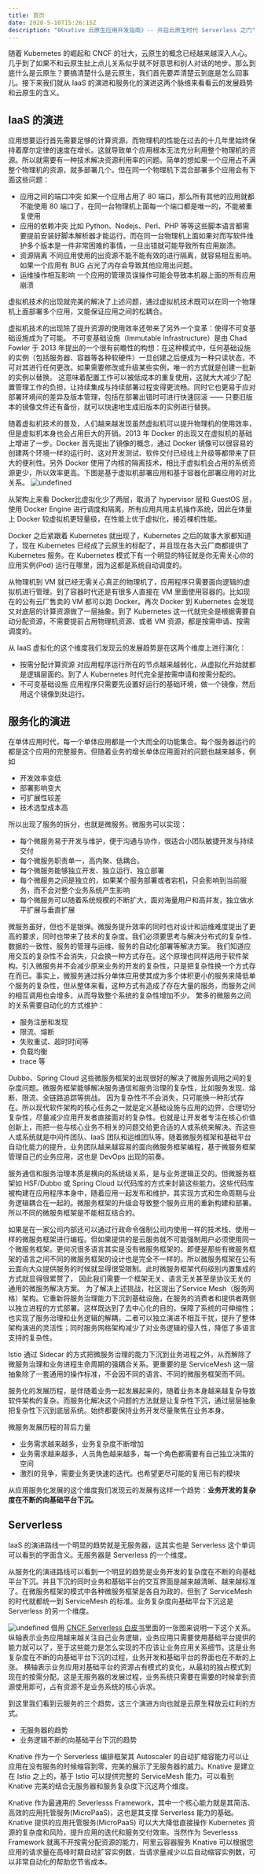 ```yaml
---
title: 首页
date: 2020-5-10T15:26:15Z
description: "《Knative 云原生应用开发指南》-- 开启云原生时代 Serverless 之门"
---
```


随着 Kubernetes 的崛起和 CNCF 的壮大，云原生的概念已经越来越深入人心。几乎到了如果不和云原生扯上点儿关系似乎就不好意思和别人对话的地步。那么到底什么是云原生？要搞清楚什么是云原生，我们首先要弄清楚云到底是怎么回事儿。接下来我们就从 IaaS 的演进和服务化的演进这两个脉络来看看云的发展趋势和云原生的含义。

##  IaaS 的演进
应用想要运行首先需要足够的计算资源，而物理机的性能在过去的十几年里始终保持着摩尔定律的速度在增长。这就导致单个应用根本无法充分利用整个物理机的资源。所以就需要有一种技术解决资源利用率的问题。简单的想如果一个应用占不满整个物理机的资源，就多部署几个。但在同一个物理机下混合部署多个应用会有下面这些问题：
- 应用之间的端口冲突
如果一个应用占用了 80 端口，那么所有其他的应用就都不能使用 80 端口了，在同一台物理机上面每一个端口都是唯一的，不能被重复使用
- 应用的依赖冲突
 比如 Python、Nodejs、Perl、PHP 等等这些脚本语言都需要提前安装好脚本解析器才能运行。而在同一台物理机上面如果对而写软件维护多个版本是一件非常困难的事情，一旦出错就可能导致所有应用崩溃。
- 资源隔离
不同应用使用的出资源不能不能有效的进行隔离，就容易相互影响。如果一个应用有 BUG 占光了内存会导致其他应用出问题。
- 运维操作相互影响
一个应用的管理员误操作可能会导致本机器上面的所有应用崩溃

虚拟机技术的出现就完美的解决了上述问题，通过虚拟机技术既可以在同一个物理机上面部署多个应用，又能保证应用之间的松耦合。

虚拟机技术的出现除了提升资源的使用效率还带来了另外一个变革：使得不可变基础设施成为了可能。
不可变基础设施（Immutable Infrastructure）是由 Chad Fowler 于 2013 年提出的一个很有前瞻性的构想：在这种模式中，任何基础设施的实例（包括服务器、容器等各种软硬件）一旦创建之后便成为一种只读状态，不可对其进行任何更改。如果需要修改或升级某些实例，唯一的方式就是创建一批新的实例以替换。
这意味着配置工作可以被低成本的重复使用，这就大大减少了配置管理工作的负担，让持续集成与持续部署过程变得更流畅。同时它也更易于应对部署环境间的差异及版本管理，包括在部署出错时可进行快速回滚 —— 只要旧版本的镜像文件还有备份，就可以快速地生成旧版本的实例进行替换。

随着虚拟机技术的普及，人们越来越发现虽然虚拟机可以提升物理机的使用效率，但是虚拟机本身也会占用巨大的开销。2013 年 Docker 的出现又在虚拟机的基础上增进了一步。Docker 首先提出了镜像的概念，通过 Docker 镜像可以很容易的创建两个环境一样的运行时、这对开发测试、软件交付已经线上升级等都带来了巨大的便利性。另外 Docker 使用了内核的隔离技术，相比于虚拟机会占用的系统资源更少，所以效率更高。下图是基于虚拟机部署应用和基于容器化部署应用的对比关系。
![undefined](https://intranetproxy.alipay.com/skylark/lark/0/2019/png/11431/1572919961732-c4cd4af5-c32b-41c1-946e-17d7c3ec77cb.png) 

从架构上来看 Docker比虚拟化少了两层，取消了 hypervisor 层和 GuestOS 层，使用 Docker Engine 进行调度和隔离，所有应用共用主机操作系统，因此在体量上 Docker 较虚拟机更轻量级，在性能上优于虚拟化，接近裸机性能。

Docker 之后紧跟着 Kubernetes 就出现了，Kubernetes 之后的故事大家都知道了，现在 Kubernetes 已经成了云原生的标配了，并且现在各大云厂商都提供了 Kubernetes 服务。在 Kubernetes 模式下有一个明显的特征就是你无需关心你的应用实例(Pod) 运行在哪里，因为这都是系统自动调度的。

从物理机到 VM 就已经无需关心真正的物理机了，应用程序只需要面向逻辑的虚拟机进行管理。到了容器时代还是有很多人直接在 VM 里面使用容器的。比如现在的公有云厂售卖的 VM 都可以跑 Docker。再次 Docker 到 Kubernetes 会发现又对底层的计算资源做了一层抽象。到了 Kubernetes 这一代就完全是根据需要自动分配资源，不需要提前占用物理机资源、或者 VM 资源，都是按需申请、按需调度的。

从 IaaS 虚拟化的这个维度我们发现云的发展趋势是在这两个维度上进行演化：
- 按需分配计算资源
  对应用程序运行所在的节点越来越弱化，从虚拟化开始就都是逻辑层面的。到了人 Kubernetes 时代完全是按需申请和按需分配的。
- 不可变基础设施
应用程序只需要先设置好运行的基础环境，做一个镜像，然后用这个镜像到处运行。

## 服务化的演进
在单体应用时代，每一个单体应用都是一个大而全的功能集合。每个服务器运行的都是这个应用的完整服务。但随着业务的增长单体应用面对的问题也越来越多，例如
- 开发效率变低
- 部署影响变大
- 可扩展性较差
- 技术选型成本高

所以出现了服务的拆分，也就是微服务。微服务可以实现：
- 每个微服务易于开发与维护，便于沟通与协作，很适合小团队敏捷开发与持续交付
- 每个微服务职责单一，高内聚、低耦合。
- 每个微服务能够独立开发、独立运行、独立部署
- 每个微服务之间是独立的，如果某个服务部署或者宕机，只会影响到当前服务，而不会对整个业务系统产生影响
- 每个微服务可以随着系统规模的不断扩大，面对海量用户和高并发，独立做水平扩展与垂直扩展

微服务虽好，但也不是银弹。微服务提升效率的同时也对设计和运维难度提出了更高的要求，同时也带来了技术的复杂度。我们必须要思考与解决分布式的复杂性、数据的一致性、服务的管理与运维、服务的自动化部署等解决方案。
我们知道应用交互的复杂性不会消失，只会换一种方式存在。这个原理也同样适用于软件架构。引入微服务并不会减少原来业务的开发的复杂性，只是把复杂性换一个方式存在而已。事实上，微服务通过拆分单体应用使其成为多个体积更小的服务来降低单个服务的复杂性，但从整体来看，这种方式有造成了存在大量的服务，而服务之间的相互调用也会增多，从而导致整个系统的复杂性增加不少。
繁多的微服务之间的关系需要自动化的方式维护：
- 服务注册和发现
- 限流、熔断
- 失败重试、超时时间等
- 负载均衡
- trace 等

Dubbo、Spring Cloud 这些微服务框架的出现很好的解决了微服务调用之间的复杂度问题。微服务框架能够解决服务通信和服务治理的复杂性，比如服务发现、熔断、限流、全链路追踪等挑战。
因为复杂性不不会消失，只可能换一种形式存在。所以现代软件架构的核心任务之一就是定义基础设施与应用的边界，合理切分复杂性，尽量减少应用开发者直接面对的复杂性。也就是让开发者专注在核心价值创新上，而把一些与核心业务不相关的问题交给更合适的人或系统来解决。而这些人或系统就是中间件团队、IaaS 团队和运维团队等。随着微服务框架和基础平台自动化能力的提升，业务团队越来越容易的面向微服务框架编程，基于微服务框架管理自己的业务应用，这也是 DevOps 出现的前奏。

服务通信和服务治理本质是横向的系统级关系，是与业务逻辑正交的。但微服务框架如 HSF/Dubbo 或 Spring Cloud 以代码库的方式来封装这些能力。这些代码库被构建在应用程序本身中，随着应用一起发布和维护，其实现方式和生命周期与业务逻辑耦合在一起的。微服务框架的升级会导致整个服务应用的重新构建和部署。所以不同的微服务框架是不能相互结合的。

如果是在一家公司内部还可以通过行政命令强制公司内使用一样的技术栈、使用一样的微服务框架进行编程。但如果提供的是云服务就不可能强制用户必须使用同一个微服务框架。更何况很多语言其实是没有微服务框架的。即便是那些有微服务框架的语言之间不同的微服务框架的设计也是完全不一样的。所以微服务框架在公有云面向大众提供服务的时候就显得很受限制。此时微服务框架代码级别内置集成的方式就显得很累赘了， 因此我们需要一个框架无关、语言无关甚至是协议无关的通用的微服务解决方案。 为了解决上述挑战，社区提出了Service Mesh（服务网格）架构。它重新将服务治理能力下沉到基础设施，在服务的消费者和提供者两侧以独立进程的方式部署。这样既达到了去中心化的目的，保障了系统的可伸缩性；也实现了服务治理和业务逻辑的解耦，二者可以独立演进不相互干扰，提升了整体架构演进的灵活性；同时服务网格架构减少了对业务逻辑的侵入性，降低了多语言支持的复杂性。

Istio 通过 Sidecar 的方式把微服务治理的能力下沉到业务进程之外，从而解除了微服务治理和业务进程生命周期的强耦合关系。更重要的是 ServiceMesh 这一层抽象除了一套通用的操作标准，不会因不同的语言、不同的微服务框架而不同。

服务化的发展历程，是伴随着业务一起发展起来的，随着业务本身越来越复杂导致软件架构的复杂。而服务化解决这个问题的方法就是让复杂性下沉，通过层层抽象把复杂性下沉到底层系统。始终都要保持业务开发尽量聚焦在业务本身。

微服务发展历程的背后力量
- 业务需求越来越多，业务复杂度不断增加
- 业务需求越来越多，人员角色越来越多，每一个角色都需要有自己独立决策的空间
- 激烈的竞争，需要业务更快速的迭代。也希望更尽可能的复用已有的模块

从应用服务化发展的这个维度我们发现云的发展有这样一个趋势：**业务开发的复杂度在不断的向基础平台下沉。**

## Serverless 
IaaS 的演进路线一个明显的趋势就是无服务器，这其实也是 Serverless 这个单词可以看到的字面含义。无服务器是 Serverless 的一个维度。

从服务化的演进路线可以看到一个明显的趋势是业务开发的复杂度在不断的向基础平台下沉。并且下沉的同时业务和基础平台的交互界面是越来越清晰、越来越标准了。在微服务框架的模式中各种微服务框架是各自为政的，但到了  ServiceMesh 的时代就都统一到 ServiceMesh 的标准。业务复杂度向基础平台下沉这是 Serverless 的另一个维度。

![undefined](https://intranetproxy.alipay.com/skylark/lark/0/2019/png/11431/1572915822424-756e2035-d88c-4dae-98c3-46cbe152a0e5.png) 
借用 [CNCF Serverless 白皮书](https://gw.alipayobjects.com/os/basement_prod/24ec4498-71d4-4a60-b785-fa530456c65b.pdf)里面的一张图来说明一下这个关系。
纵轴表示业务应用越来越关注自己业务逻辑，业务应用只需要使用基础平台提供的能力就可以了，至于这些能力是怎么实现的不应该让业务应用关系细节。这是业务复杂度在不断的向基础平台下沉的过程，业务开发和基础平台的界面也在不断的上涨。
横轴表示业务应用对基础平台的资源占有模式的变化，从最初的独占模式到现在的按需分配。这是无服务器的发展过程，业务系统只需要在需要的时候拿到资源使用即可，占有资源不是业务系统的核心诉求。

到这里我们看到云服务的三个趋势，这三个演进方向也就是云原生释放云红利的方式。
- 无服务器的趋势
- 业务逻辑不断的向基础平台下沉的趋势

Knative 作为一个 Serverless 编排框架其 Autoscaler 的自动扩缩容能力可以让应用在没有服务的时候缩容到零，完美的展示了无服务器的威力。Knative 是建立在 Istio 之上的，基于 Istio 可以提供完整的 ServiceMesh 能力。可以看到 Knative 完美的结合无服务器和服务复杂度下沉这两个维度。

Knative 作为最通用的 Severlesss Framework，其中一个核心能力就是其简洁、高效的应用托管服务(MicroPaaS)，这也是其支撑 Serverless 能力的基础。Knative 提供的应用托管服务(MicroPaaS) 可以大大降低直接操作 Kubernetes 资源的复杂度和风险，提升应用的迭代和服务交付效率。当然作为 Severlesss Framework 就离不开按需分配资源的能力，阿里云容器服务 Knative 可以根据您应用的请求量在高峰时期自动扩容实例数，当请求量减少以后自动缩容实例数，可以非常自动化的帮助您节省成本。

